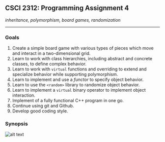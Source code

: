 ## CSCI 2312: Programming Assignment 4

_inheritance, polymorphism, board games, randomization_

* * *

### Goals

1. Create a simple board game with various types of pieces which move and interact in a two-dimensional grid.
2. Learn to work with class hierarchies, including abstract and concrete classes, to define complex behavior.
3. Learn to work with `virtual` functions and overriding to extend and specialize behavior while supporting polymorphism.
4. Learn to implement and use a _functor_ to specify object behavior.
5. Learn to use the `<random>` library to randomize object behavior.
6. Learn to implement a `virtual` binary operator to implement object interaction.
7. Implement of a fully functional C++ program in one go.
8. Continue using git and Github.
9. Develop good coding style.

### Synopsis

![alt text](https://github.com/ivogeorg/ucd-csci2312-pa4/blob/master/images/piece_hier.png "Piece class hierarchy")

